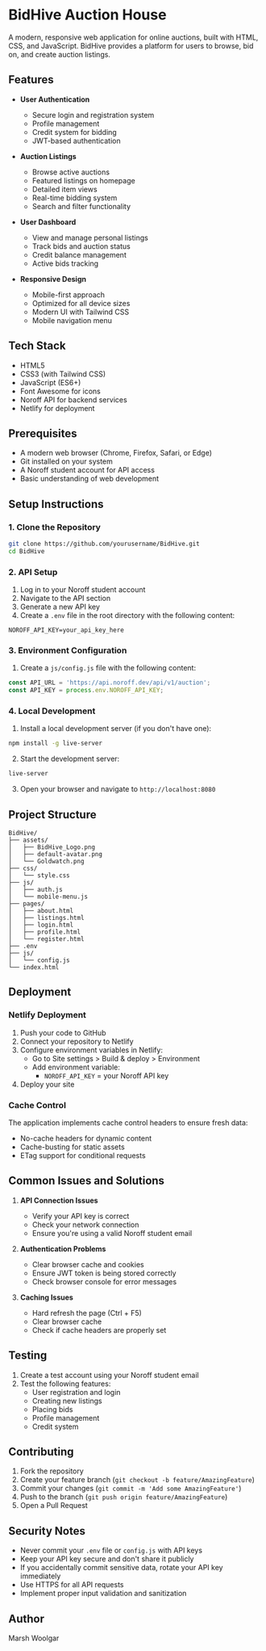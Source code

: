 # BidHive Auction House

A modern, responsive web application for online auctions, built with HTML, CSS, and JavaScript. BidHive provides a platform for users to browse, bid on, and create auction listings.

## Features

- **User Authentication**

  - Secure login and registration system
  - Profile management
  - Credit system for bidding
  - JWT-based authentication

- **Auction Listings**

  - Browse active auctions
  - Featured listings on homepage
  - Detailed item views
  - Real-time bidding system
  - Search and filter functionality

- **User Dashboard**

  - View and manage personal listings
  - Track bids and auction status
  - Credit balance management
  - Active bids tracking

- **Responsive Design**
  - Mobile-first approach
  - Optimized for all device sizes
  - Modern UI with Tailwind CSS
  - Mobile navigation menu

## Tech Stack

- HTML5
- CSS3 (with Tailwind CSS)
- JavaScript (ES6+)
- Font Awesome for icons
- Noroff API for backend services
- Netlify for deployment

## Prerequisites

- A modern web browser (Chrome, Firefox, Safari, or Edge)
- Git installed on your system
- A Noroff student account for API access
- Basic understanding of web development

## Setup Instructions

### 1. Clone the Repository

```bash
git clone https://github.com/yourusername/BidHive.git
cd BidHive
```

### 2. API Setup

1. Log in to your Noroff student account
2. Navigate to the API section
3. Generate a new API key
4. Create a `.env` file in the root directory with the following content:

```
NOROFF_API_KEY=your_api_key_here
```

### 3. Environment Configuration

1. Create a `js/config.js` file with the following content:

```javascript
const API_URL = 'https://api.noroff.dev/api/v1/auction';
const API_KEY = process.env.NOROFF_API_KEY;
```

### 4. Local Development

1. Install a local development server (if you don't have one):

```bash
npm install -g live-server
```

2. Start the development server:

```bash
live-server
```

3. Open your browser and navigate to `http://localhost:8080`

## Project Structure

```
BidHive/
├── assets/
│   ├── BidHive_Logo.png
│   ├── default-avatar.png
│   └── Goldwatch.png
├── css/
│   └── style.css
├── js/
│   ├── auth.js
│   └── mobile-menu.js
├── pages/
│   ├── about.html
│   ├── listings.html
│   ├── login.html
│   ├── profile.html
│   └── register.html
├── .env
├── js/
│   └── config.js
└── index.html
```

## Deployment

### Netlify Deployment

1. Push your code to GitHub
2. Connect your repository to Netlify
3. Configure environment variables in Netlify:
   - Go to Site settings > Build & deploy > Environment
   - Add environment variable:
     - `NOROFF_API_KEY` = your Noroff API key
4. Deploy your site

### Cache Control

The application implements cache control headers to ensure fresh data:

- No-cache headers for dynamic content
- Cache-busting for static assets
- ETag support for conditional requests

## Common Issues and Solutions

1. **API Connection Issues**

   - Verify your API key is correct
   - Check your network connection
   - Ensure you're using a valid Noroff student email

2. **Authentication Problems**

   - Clear browser cache and cookies
   - Ensure JWT token is being stored correctly
   - Check browser console for error messages

3. **Caching Issues**
   - Hard refresh the page (Ctrl + F5)
   - Clear browser cache
   - Check if cache headers are properly set

## Testing

1. Create a test account using your Noroff student email
2. Test the following features:
   - User registration and login
   - Creating new listings
   - Placing bids
   - Profile management
   - Credit system

## Contributing

1. Fork the repository
2. Create your feature branch (`git checkout -b feature/AmazingFeature`)
3. Commit your changes (`git commit -m 'Add some AmazingFeature'`)
4. Push to the branch (`git push origin feature/AmazingFeature`)
5. Open a Pull Request

## Security Notes

- Never commit your `.env` file or `config.js` with API keys
- Keep your API key secure and don't share it publicly
- If you accidentally commit sensitive data, rotate your API key immediately
- Use HTTPS for all API requests
- Implement proper input validation and sanitization

## Author

Marsh Woolgar

